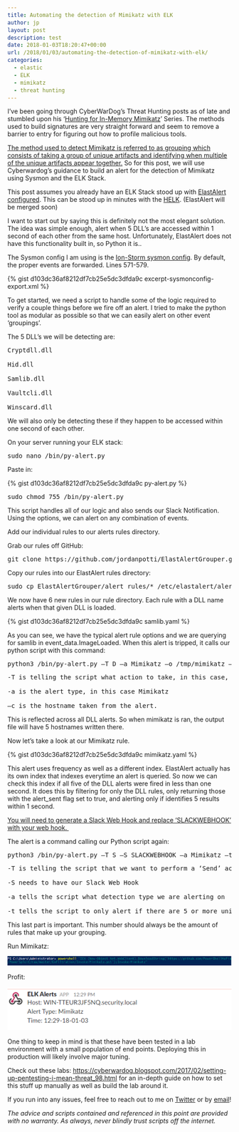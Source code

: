 ```yaml
---
title: Automating the detection of Mimikatz with ELK
author: jp
layout: post
description: test
date: 2018-01-03T18:20:47+00:00
url: /2018/01/03/automating-the-detection-of-mimikatz-with-elk/
categories:
  - elastic
  - ELK
  - mimikatz
  - threat hunting
---
```


I’ve been going through CyberWarDog’s Threat Hunting posts as of late and stumbled upon his ‘[Hunting for In-Memory Mimikatz][1]’ Series. The methods used to build signatures are very straight forward and seem to remove a barrier to entry for figuring out how to profile malicious tools.

[The method used to detect Mimikatz is referred to as grouping which consists of taking a group of unique artifacts and identifying when multiple of the unique artifacts appear together.][2] So for this post, we will use Cyberwardog’s guidance to build an alert for the detection of Mimikatz using Sysmon and the ELK Stack.

This post assumes you already have an ELK Stack stood up with [ElastAlert configured][3]. This can be stood up in minutes with the [HELK][4]. (ElastAlert will be merged soon)

I want to start out by saying this is definitely not the most elegant solution. The idea was simple enough, alert when 5 DLL’s are accessed within 1 second of each other from the same host. Unfortunately, ElastAlert does not have this functionality built in, so Python it is..

The Sysmon config I am using is the [Ion-Storm sysmon config][5]. By default, the proper events are forwarded. Lines 571-579.

{% gist d103dc36af8212df7cb25e5dc3dfda9c excerpt-sysmonconfig-export.xml %}

To get started, we need a script to handle some of the logic required to verify a couple things before we fire off an alert. I tried to make the python tool as modular as possible so that we can easily alert on other event ‘groupings’.

The 5 DLL’s we will be detecting are:

<pre>Cryptdll.dll

Hid.dll

Samlib.dll

Vaultcli.dll

Winscard.dll</pre>

We will also only be detecting these if they happen to be accessed within one second of each other.

On your server running your ELK stack:

<pre>sudo nano /bin/py-alert.py</pre>

Paste in:

{% gist d103dc36af8212df7cb25e5dc3dfda9c py-alert.py %}

<pre>sudo chmod 755 /bin/py-alert.py</pre>

This script handles all of our logic and also sends our Slack Notification. Using the options, we can alert on any combination of events.

Add our individual rules to our alerts rules directory.

Grab our rules off GitHub:

<pre>git clone https://github.com/jordanpotti/ElastAlertGrouper.git</pre>

Copy our rules into our ElastAlert rules directory:

<pre>sudo cp ElastAlertGrouper/alert_rules/* /etc/elastalert/alert_rules/</pre>

We now have 6 new rules in our rule directory. Each rule with a DLL name alerts when that given DLL is loaded.

{% gist d103dc36af8212df7cb25e5dc3dfda9c samlib.yaml %}

As you can see, we have the typical alert rule options and we are querying for samlib in event_data.ImageLoaded. When this alert is tripped, it calls our python script with this command:

<pre>python3 /bin/py-alert.py –T D –a Mimikatz –o /tmp/mimikatz –c $ComputerName</pre>

<pre>
-T is telling the script what action to take, in this case, we are just writing the hostname to a file so we want to use the ‘Document’ or D option.

-a is the alert type, in this case Mimikatz

–c is the hostname taken from the alert.
</pre>

This is reflected across all DLL alerts. So when mimikatz is ran, the output file will have 5 hostnames written there.

Now let’s take a look at our Mimikatz rule.

{% gist d103dc36af8212df7cb25e5dc3dfda9c mimikatz.yaml %}

This alert uses frequency as well as a different index. ElastAlert actually has its own index that indexes everytime an alert is queried. So now we can check this index if all five of the DLL alerts were fired in less than one second. It does this by filtering for only the DLL rules, only returning those with the alert_sent flag set to true, and alerting only if identifies 5 results within 1 second.

[You will need to generate a Slack Web Hook and replace &#8216;SLACKWEBHOOK&#8217; with your web hook. ][6]

The alert is a command calling our Python script again:

<pre>python3 /bin/py-alert.py –T S –S SLACKWEBHOOK –a Mimikatz –t 5</pre>

<pre>-T is telling the script that we want to perform a ‘Send’ action.

-S needs to have our Slack Web Hook

-a tells the script what detection type we are alerting on

-t tells the script to only alert if there are 5 or more unique hostnames in our output file.</pre>

This last part is important. This number should always be the amount of rules that make up your grouping.

Run Mimikatz:

<img src="/images/2018/01/1.png">

Profit:

<img src="/images/2018/01/2.png">
          
One thing to keep in mind is that these have been tested in a lab environment with a small population of end points. Deploying this in production will likely involve major tuning.

Check out these labs: <https://cyberwardog.blogspot.com/2017/02/setting-up-pentesting-i-mean-threat_98.html> for an in-depth guide on how to set this stuff up manually as well as build the lab around it.

If you run into any issues, feel free to reach out to me on [Twitter][7] or by [email][8]!

_The advice and scripts contained and referenced in this point are provided with no warranty. As always, never blindly trust scripts off the internet._

 [1]: https://cyberwardog.blogspot.com/2017/03/chronicles-of-threat-hunter-hunting-for.html
 [2]: https://sqrrl.com/threat-hunting-reference-guide/
 [3]: https://jordanpotti.com/2017/12/22/using-elastalert-to-help-automate-threat-hunting/
 [4]: https://github.com/Cyb3rWard0g/HELK
 [5]: https://github.com/ion-storm/sysmon-config/blob/master/sysmonconfig-export.xml
 [6]: https://api.slack.com/incoming-webhooks
 [7]: https://twitter.com/ok_bye_now
 [8]: mailto:admin@jordanpotti.com
